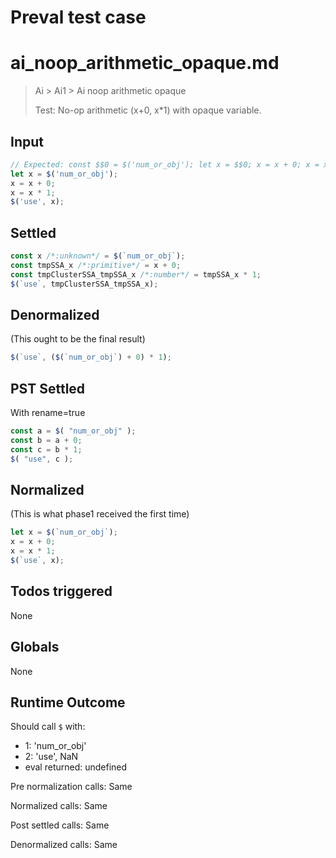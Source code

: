# Preval test case

# ai_noop_arithmetic_opaque.md

> Ai > Ai1 > Ai noop arithmetic opaque
>
> Test: No-op arithmetic (x+0, x*1) with opaque variable.

## Input

`````js filename=intro
// Expected: const $$0 = $('num_or_obj'); let x = $$0; x = x + 0; x = x * 1; $('use', x);
let x = $('num_or_obj');
x = x + 0;
x = x * 1;
$('use', x);
`````


## Settled


`````js filename=intro
const x /*:unknown*/ = $(`num_or_obj`);
const tmpSSA_x /*:primitive*/ = x + 0;
const tmpClusterSSA_tmpSSA_x /*:number*/ = tmpSSA_x * 1;
$(`use`, tmpClusterSSA_tmpSSA_x);
`````


## Denormalized
(This ought to be the final result)

`````js filename=intro
$(`use`, ($(`num_or_obj`) + 0) * 1);
`````


## PST Settled
With rename=true

`````js filename=intro
const a = $( "num_or_obj" );
const b = a + 0;
const c = b * 1;
$( "use", c );
`````


## Normalized
(This is what phase1 received the first time)

`````js filename=intro
let x = $(`num_or_obj`);
x = x + 0;
x = x * 1;
$(`use`, x);
`````


## Todos triggered


None


## Globals


None


## Runtime Outcome


Should call `$` with:
 - 1: 'num_or_obj'
 - 2: 'use', NaN
 - eval returned: undefined

Pre normalization calls: Same

Normalized calls: Same

Post settled calls: Same

Denormalized calls: Same
